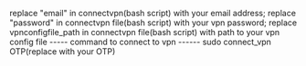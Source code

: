 replace "email" in connectvpn(bash script) with your email address;
replace "password" in connectvpn file(bash script) with your vpn password;
replace vpnconfigfile_path in connectvpn file(bash script) with path to your vpn config file
----- command to connect to vpn ------
sudo connect_vpn OTP(replace with your OTP)
